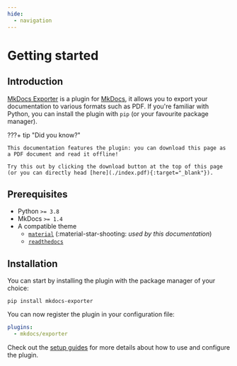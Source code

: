 ```yaml
---
hide:
  - navigation
---
```


# Getting started

## Introduction

[MkDocs Exporter](/) is a plugin for [MkDocs](https://www.mkdocs.org/), it allows you to export your documentation to various formats such as PDF. If you're familiar with Python, you can install the plugin with `pip` (or your favourite package manager).

???+ tip "Did you know?"

    This documentation features the plugin: you can download this page as a PDF document and read it offline!

    Try this out by clicking the download button at the top of this page (or you can directly head [here](./index.pdf){:target="_blank"}).

## Prerequisites

- Python `>= 3.8`
- MkDocs `>= 1.4`
- A compatible theme
  - [`material`](https://github.com/squidfunk/mkdocs-material) (:material-star-shooting: *used by this documentation*)
  - [`readthedocs`](https://www.mkdocs.org/user-guide/choosing-your-theme/#readthedocs)

## Installation

You can start by installing the plugin with the package manager of your choice:

```
pip install mkdocs-exporter
```

You can now register the plugin in your configuration file:

```yaml
plugins:
  - mkdocs/exporter
```

Check out the [setup guides](../setup/setting-up-documents) for more details about how to use and configure the plugin.
